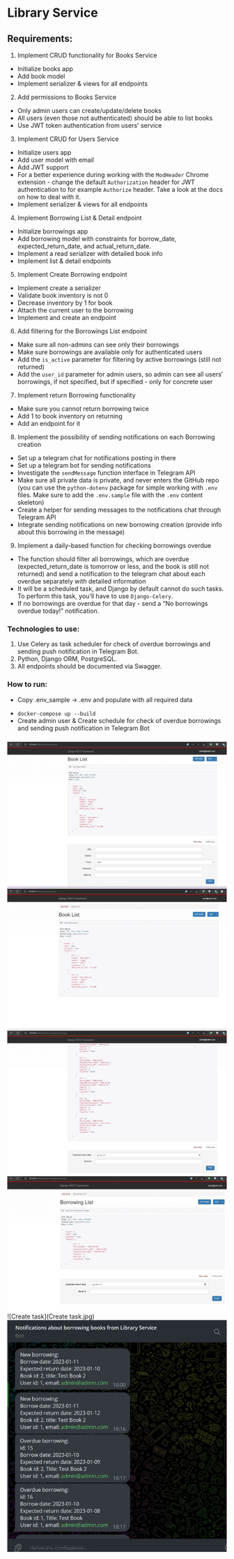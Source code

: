 # Library Service

## Requirements:
1. Implement CRUD functionality for Books Service
* Initialize books app
* Add book model
* Implement serializer & views for all endpoints

2. Add permissions to Books Service
* Only admin users can create/update/delete books
* All users (even those not authenticated) should be able to list books
* Use JWT token authentication from users' service

3. Implement CRUD for Users Service
* Initialize users app
* Add user model with email
* Add JWT support
* For a better experience during working with the `ModHeader` 
Chrome extension - change the default `Authorization` header for 
JWT authentication to for example `Authorize` header.
Take a look at the docs on how to deal with it.
* Implement serializer & views for all endpoints

4. Implement Borrowing List & Detail endpoint
* Initialize borrowings app
* Add borrowing model with constraints for borrow_date, 
expected_return_date, and actual_return_date.
* Implement a read serializer with detailed book info
* Implement list & detail endpoints

5. Implement Create Borrowing endpoint
* Implement create a serializer
* Validate book inventory is not 0
* Decrease inventory by 1 for book
* Attach the current user to the borrowing
* Implement and create an endpoint

6. Add filtering for the Borrowings List endpoint
* Make sure all non-admins can see only their borrowings
* Make sure borrowings are available only for authenticated users
* Add the `is_active` parameter for filtering by 
active borrowings (still not returned)
* Add the `user_id` parameter for admin users, so admin can see 
all users’ borrowings, if not specified, but if specified - only for concrete user

7. Implement return Borrowing functionality
* Make sure you cannot return borrowing twice
* Add 1 to book inventory on returning
* Add an endpoint for it

8. Implement the possibility of sending notifications on each Borrowing creation
* Set up a telegram chat for notifications posting in there
* Set up a telegram bot for sending notifications
* Investigate the `sendMessage` function interface in Telegram API
* Make sure all private data is private, and never enters the 
GitHub repo (you can use the `python-dotenv` package for simple 
working with `.env` files. Make sure to add the `.env.sample` file with
the `.env` content skeleton)
* Create a helper for sending messages to the notifications chat through Telegram API
* Integrate sending notifications on new borrowing creation 
(provide info about this borrowing in the message)

9. Implement a daily-based function for checking borrowings overdue
* The function should filter all borrowings, which are overdue 
(expected_return_date is tomorrow or less, and the book is still not returned) 
and send a notification to the telegram chat about each overdue separately with 
detailed information
* It will be a scheduled task, and Django by default cannot do such tasks. 
To perform this task, you’ll have to use `Django-Celery`.
* If no borrowings are overdue for that day - 
send a “No borrowings overdue today!” notification.


### Technologies to use:
1. Use Celery as task scheduler for check of overdue borrowings and 
sending push notification in Telegram Bot.
2. Python, Django ORM, PostgreSQL.
3. All endpoints should be documented via Swagger.

### How to run:

[//]: # (- Create venv: `python -m venv venv`)
[//]: # (- Activate it: `venv\scripts\activate`)
[//]: # (- Install requirements: `pip install -r requirements.txt`)
[//]: # (- Create Postgres DB & User)

- Copy .env_sample -> .env and populate with all required data

[//]: # (- Run migrations: `python manage.py migrate`)
[//]: # (- Run Redis Server: `docker run -d -p 6379:6379 redis`)
[//]: # (- Run celery worker for task handling: `celery -A rick_and_morty_api worker -l info -P eventlet`)
[//]: # (- Run celery bear for task scheduling: `celery -A <mymodul> beat -l INFO --scheduler django_celery_beat.schedulers:DatabaseScheduler`)

- `docker-compose up --build`
- Create admin user & Create schedule for check of overdue borrowings and 
sending push notification in Telegram Bot

###
![Book-Admin](Book-Admin.jpg)
![Book-User](Book-user.jpg)
![Borrowing-Admin](Borrowing-Admin.jpg)
![Borrowing-User](Borrowing-user.jpg)
![Create task](Create task.jpg)
![Notification in Telegram Bot](Telegram.jpg)
